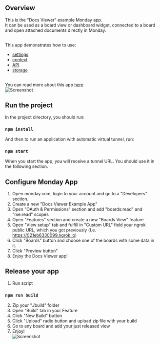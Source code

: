 ## Overview
This is the "Docs Viewer" example Monday app. 
<br>It can be used as a board view or dashboard widget, connected to a board and open attached documents directly in Monday.

<br>This app demonstrates how to use:
- [settings](https://github.com/mondaycom/monday-sdk-js#mondaygettype-params--) 
- [context](https://github.com/mondaycom/monday-sdk-js#mondaygettype-params--) 
- [API](https://github.com/mondaycom/monday-sdk-js#mondayapiquery-options--)
- [storage](https://github.com/mondaycom/monday-sdk-js#mondaystorage)

<br>You can read more about this app [here](https://monday.com/developers/apps-docviewer/)
<br> ![Screenshot](https://dapulse-res.cloudinary.com/image/upload/f_auto,q_auto/remote_mondaycom_static/uploads/VladMystetskyi/d2634e30-daec-47d2-816e-c9be7d38d392_3VladTestBoardbugwithrecipe2020-06-0800-45-40.png2020-06-0800-48-02.png)

## Run the project

In the project directory, you should run:

### `npm install`

And then to run an application with automatic virtual tunnel, run:

### `npm start`

When you start the app, you will receive a tunnel URL. You should use it in the following section. 

## Configure Monday App 

1. Open monday.com, login to your account and go to a "Developers" section.
2. Create a new "Docs Viewer Example App"
3. Open "OAuth & Permissions" section and add "boards:read" and "me:read" scopes
4. Open "Features" section and create a new "Boards View" feature
5. Open "View setup" tab and fulfill in "Custom URL" field your ngrok public URL, which you got previously (f.e. https://021eb6330099.ngrok.io)
6. Click "Boards" button and choose one of the boards with some data in it.
7. Click "Preview button"
8. Enjoy the Docs Viewer app!

## Release your app
1. Run script
### `npm run build`
2. Zip your "./build" folder
3. Open "Build" tab in your Feature
4. Click "New Build" button
5. Click "Upload" radio button and upload zip file with your build
6. Go to any board and add your just released view
7. Enjoy!
<br> ![Screenshot](https://dapulse-res.cloudinary.com/image/upload/f_auto,q_auto/remote_mondaycom_static/uploads/VladMystetskyi/d2634e30-daec-47d2-816e-c9be7d38d392_3VladTestBoardbugwithrecipe2020-06-0800-45-40.png2020-06-0800-48-02.png)
